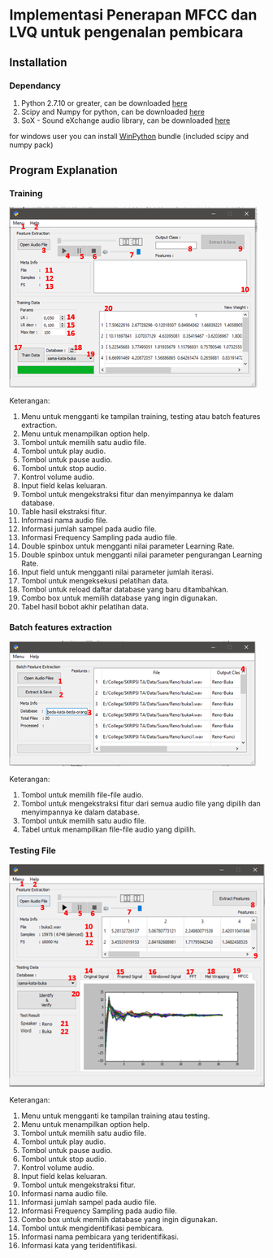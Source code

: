 # Implementasi Penerapan MFCC dan LVQ untuk pengenalan pembicara

## Installation

### Dependancy

1. Python 2.7.10 or greater, can be downloaded [here](https://www.python.org/downloads/release/python-2710/)
2. Scipy and Numpy for python, can be downloaded [here](http://www.scipy.org/scipylib/download.html#)
3. SoX - Sound eXchange audio library, can be downloaded [here](http://sox.sourceforge.net/)

for windows user you can install [WinPython](https://sourceforge.net/projects/winpython/) bundle (included scipy and numpy pack)

## Program Explanation

### Training
![](https://github.com/sukorenomw/MFCC-and-LVQ-for-TDSV/blob/master/train.PNG)

Keterangan:

1. Menu untuk mengganti ke tampilan training, testing atau batch features extraction.
2. Menu untuk menampilkan option help.
3. Tombol untuk memilih satu audio file.
4. Tombol untuk play audio.
5. Tombol untuk pause audio.
6.	Tombol untuk stop audio.
7.	Kontrol volume audio.
8.	Input field kelas keluaran.
9.	Tombol untuk mengekstraksi fitur dan menyimpannya ke dalam database.
10.	Table hasil ekstraksi fitur.
11.	Informasi nama audio file.
12.	Informasi jumlah sampel pada audio file.
13.	Informasi Frequency Sampling pada audio file.
14.	Double spinbox untuk mengganti nilai parameter Learning Rate.
15.	Double spinbox untuk mengganti nilai parameter pengurangan Learning Rate.
16.	Input field untuk mengganti nilai parameter jumlah iterasi.
17.	Tombol untuk mengeksekusi pelatihan data.
18.	Tombol untuk reload daftar database yang baru ditambahkan.
19.	Combo box untuk memilih database yang ingin digunakan.
20.	Tabel hasil bobot akhir pelatihan data.

### Batch features extraction

![](https://github.com/sukorenomw/MFCC-and-LVQ-for-TDSV/blob/master/batch.PNG)

Keterangan:

1.	Tombol untuk memilih file-file audio.
2.	Tombol untuk mengekstraksi fitur dari semua audio file yang dipilih dan menyimpannya ke dalam database.
3.	Tombol untuk memilih satu audio file.
4.	Tabel untuk menampilkan file-file audio yang dipilih.

### Testing File

![](https://github.com/sukorenomw/MFCC-and-LVQ-for-TDSV/blob/master/teset.PNG)

Keterangan:

1.  Menu untuk mengganti ke tampilan training atau testing.
2.	Menu untuk menampilkan option help.
3.	Tombol untuk memilih satu audio file.
4.	Tombol untuk play audio.
5.	Tombol untuk pause audio.
6.	Tombol untuk stop audio.
7.	Kontrol volume audio.
8.	Input field kelas keluaran.
9.	Tombol untuk mengekstraksi fitur.
10.	Informasi nama audio file.
11.	Informasi jumlah sampel pada audio file.
12.	Informasi Frequency Sampling pada audio file.
13.	Combo box untuk memilih database yang ingin digunakan.
20.	Tombol untuk mengidentifikasi pembicara.
21.	Informasi nama pembicara yang teridentifikasi.
22.	Informasi kata yang teridentifikasi.





